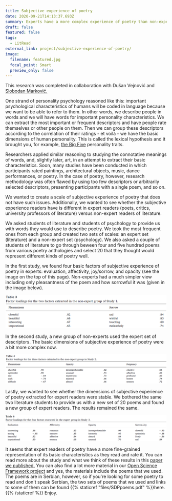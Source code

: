 ```yaml
---
title: Subjective experience of poetry
date: 2020-09-21T14:13:37.693Z
summary: Experts have a more complex experience of poetry than non-experts
draft: false
featured: false
tags:
  - LitRead
external_link: project/subjective-experience-of-poetry/
image:
  filename: featured.jpg
  focal_point: Smart
  preview_only: false
---
```

This research was completed in collaboration with Dušan Vejnović and [Slobodan Marković.](https://scholar.google.com/citations?user=PsxPD8sAAAAJ&hl=sr&oi=sra)

One strand of personality psychology reasoned like this: important psychological characteristics of humans will be coded in language because we want to be able to refer to them. In other words, we describe people in words and we will have words for important personality characteristics. We can extract the most important or frequent descriptors and have people rate themselves or other people on them. Then we can group these descriptors according to the correlation of their ratings - et voilà - we have the basic dimensions of human personality. This is called the lexical hypothesis and it brought you, for example, [the Big Five](https://en.wikipedia.org/wiki/Big_Five_personality_traits) personality traits.

Researchers applied similar reasoning to studying the connotative meanings of words, and, slightly later, art, in an attempt to extract their basic characteristics. Soon, many studies have been conducted in which participants rated paintings, architectural objects, music, dance performances, or poetry. In the case of poetry, however, research methodology was often flawed by using too few descriptors or arbitrarily selected descriptors, presenting participants with a single poem, and so on.

We wanted to create a scale of subjective experience of poetry that does not have such issues. Additionally, we wanted to see whether the subjective experience readers have is different in expert readers (poets, critics, university professors of literature) versus non-expert readers of literature.

We asked students of literature and students of psychology to provide us with words they would use to describe poetry. We took the most frequent ones from each group and created two sets of scales: an expert set (literature) and a non-expert set (psychology). We also asked a couple of students of literature to go through beween four and five hundred poems from various poetry anthologies and select 20 that they thought would represent different kinds of poetry well.

In the first study, we found four basic factors of subjective experience of poetry in experts: evaluation, affectivity, joy/sorrow, and opacity (see the image on the top of this page). Non-experts had a much simpler view including only pleasantness of the poem and how sorrowful it was (given in the image below).

![](sdpne1.png "Results, study 1")

In the second study, a new group of non-experts used the expert set of descriptors. The basic dimensions of subjective experience of poetry were a bit more complex now.

![](sdpne2.png "Results, study 2")

Lastly, we wanted to see whether the dimensions of subjective experience of poetry extracted for expert readers were stable. We bothered the same two literature students to provide us with a new set of 20 poems and found a new group of expert readers. The results remained the same.

![](sdpe.png "Results, study 3")

It seems that expert readers of poetry have a more fine-grained representation of its basic characteristics as they read and rate it. You can read more about the study and what we think of these results in this [paper we published.](https://www.sciencedirect.com/science/article/abs/pii/S0304422X18301529) You can also find a lot more material in our [Open Science Framework project](https://osf.io/2mvgd/) and yes, the materials include the poems that we used. The poems are in Serbian, however, so if you're looking for some poetry to read and don't speak Serbian, the two sets of poems that we used and links to some of them can be found {{% staticref "files/SDPpoems.pdf" %}}here.{{% /staticref %}} Enjoy.